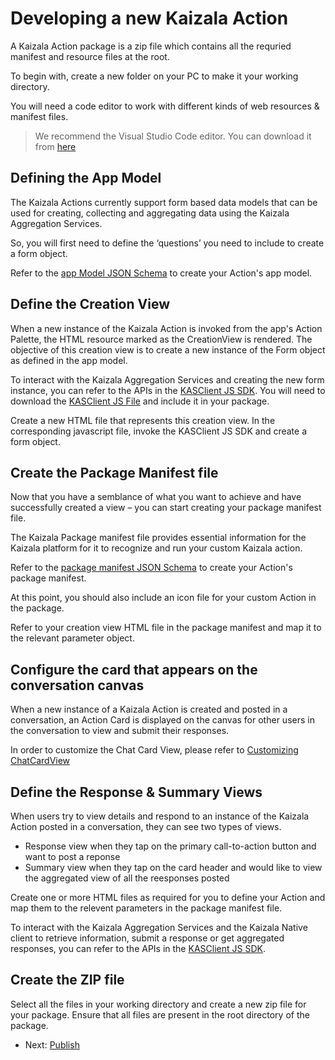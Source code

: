 # Developing a new Kaizala Action

A Kaizala Action package is a zip file which contains all the requried manifest and resource files at the root.

To begin with, create a new folder on your PC to make it your working directory.

You will need a code editor to work with different kinds of web resources & manifest files.

>   We recommend the Visual Studio Code editor. You can download it from [here](https://code.visualstudio.com/)

## Defining the App Model

The Kaizala Actions currently support form based data models that can be used for creating, collecting and aggregating data using the Kaizala Aggregation Services.

So, you will first need to define the ‘questions’ you need to include to create a form object.

Refer to the [app Model JSON Schema](appModel_schema.md) to create your Action's app model.

## Define the Creation View

When a new instance of the Kaizala Action is invoked from the app's Action Palette, the HTML resource marked as the CreationView is rendered. The objective of this creation view is to 
create a new instance of the Form object as defined in the app model. 

To interact with the Kaizala Aggregation Services and creating the new form instance, you can refer to the APIs in the [KASClient JS SDK](KASClient/README.md). You will need to 
download the [KASClient JS File](https://manage.kaiza.la/MiniApps/DownloadSDK) and include it in your package.

Create a new HTML file that represents this creation view. In the corresponding javascript file, invoke the KASClient JS SDK and create a form object.

## Create the Package Manifest file

Now that you have a semblance of what you want to achieve and have successfully created a view – you can start creating your package manifest file.

The Kaizala Package manifest file provides essential information for the Kaizala platform for it to recognize and run your custom Kaizala action.

Refer to the [package manifest JSON Schema](package_manifest_schema.md) to create your Action's package manifest.

At this point, you should also include an icon file for your custom Action in the package.

Refer to your creation view HTML file in the package manifest and map it to the relevant parameter object.

## Configure the card that appears on the conversation canvas

When a new instance of a Kaizala Action is created and posted in a conversation, an Action Card is displayed on the canvas for other users in the conversation to view and submit their responses.

In order to customize the Chat Card View, please refer to [Customizing ChatCardView](ChatCanvasCardView.md) 
## Define the Response & Summary Views

When users try to view details and respond to an instance of the Kaizala Action posted in a conversation, they can see two types of views.
*   Response view when they tap on the primary call-to-action button and want to post a reponse
*   Summary view when they tap on the card header and would like to view the aggregated view of all the reesponses posted

Create one or more HTML files as required for you to define your Action and map them to the relevent parameters in the package manifest file.

To interact with the Kaizala Aggregation Services and the Kaizala Native client to retrieve information, submit a response or get aggregated responses, you can refer to the APIs in the [KASClient JS SDK](KASClient/README.md).


## Create the ZIP file

Select all the files in your working directory and create a new zip file for your package. Ensure that all files are present in the root directory of the package.

*   Next: [Publish](publish.md)

